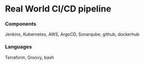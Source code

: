 # Real World CI/CD pipeline
### Components
Jenkins, Kubernetes, AWS, ArgoCD, Sonarqube, github, dockerhub

### Languages
Terraform, Groovy, bash

